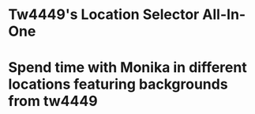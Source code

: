 # Tw4449's Location Selector All-In-One
# Spend time with Monika in different locations featuring backgrounds from tw4449
